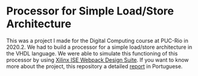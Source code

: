 # Processor for Simple Load/Store Architecture

This was a project I made for the Digital Computing course at PUC-Rio in 2020.2.
We had to build a processor for a simple load/store architecture in the VHDL language.
We were able to simulate this functioning of this processor by using [Xilinx ISE Webpack Design Suite](https://www.xilinx.com/products/design-tools/ise-design-suite/ise-webpack.html).
If you want to know more about the project, this repository a detailed [report](Report.pdf) in Portuguese.
